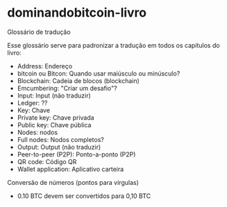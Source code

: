 # dominandobitcoin-livro


Glossário de tradução

Esse glossário serve para padronizar a tradução em todos os capítulos do livro:

* Address: Endereço
* bitcoin ou Bitcon: Quando usar maiúsculo ou minúsculo?
* Blockchain: Cadeia de blocos (blockchain)
* Emcumbering: "Criar um desafio"?
* Input: Input (não traduzir)
* Ledger: ??
* Key: Chave
 * Private key: Chave privada
 * Public key: Chave pública
* Nodes: nodos
 * Full nodes: Nodos completos?
* Output: Output (não traduzir)
* Peer-to-peer (P2P): Ponto-a-ponto (P2P)
* QR code: Código QR
* Wallet application: Aplicativo carteira

Conversão de números (pontos para vírgulas)
* 0.10 BTC devem ser convertidos para 0,10 BTC
